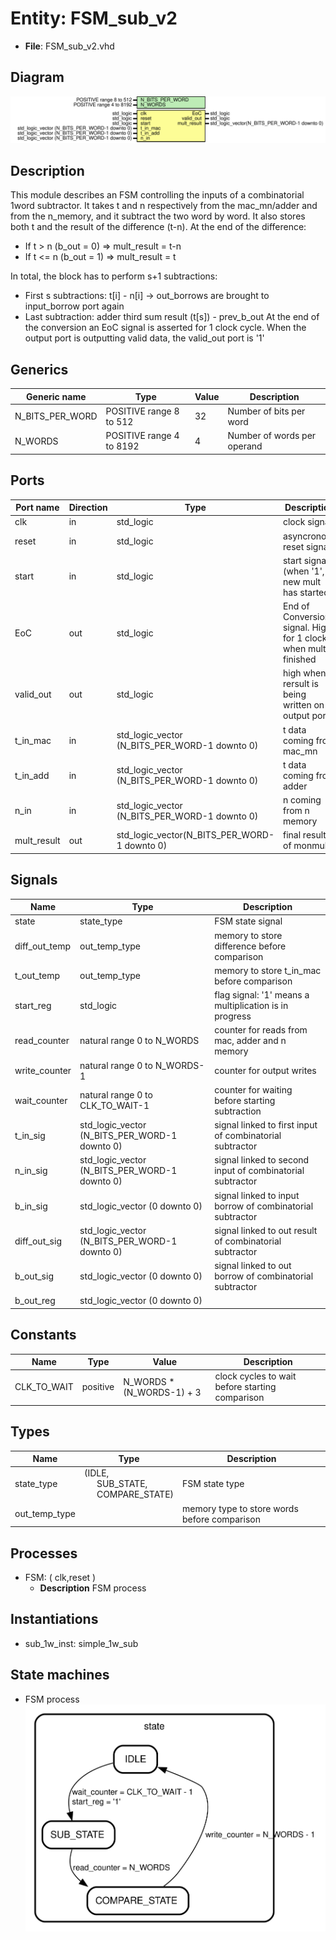 # Entity: FSM_sub_v2 

- **File**: FSM_sub_v2.vhd
## Diagram

![Diagram](FSM_sub_v2.svg "Diagram")
## Description

 This module describes an FSM controlling the inputs of a combinatorial 1word subtractor. 
 It takes t and n respectively from the mac_mn/adder and from the n_memory, and it subtract the two word by word.
 It also stores both t and the result of the difference (t-n). At the end of the difference:
 * If t > n  (b_out = 0) => mult_result = t-n
 * If t <= n (b_out = 1) => mult_result = t

 In total, the block has to perform s+1 subtractions:
 * First s subtractions: t[i] - n[i] -> out_borrows are brought to input_borrow port again
 * Last subtraction: adder third sum result (t[s]) - prev_b_out
 At the end of the conversion an EoC signal is asserted for 1 clock cycle. When the output port is outputting valid data, the valid_out port is '1'
## Generics

| Generic name    | Type                     | Value | Description                 |
| --------------- | ------------------------ | ----- | --------------------------- |
| N_BITS_PER_WORD | POSITIVE range 8 to 512  | 32    | Number of bits per word     |
| N_WORDS         | POSITIVE range 4 to 8192 | 4     | Number of words per operand |
## Ports

| Port name   | Direction | Type                                          | Description                                                   |
| ----------- | --------- | --------------------------------------------- | ------------------------------------------------------------- |
| clk         | in        | std_logic                                     | clock signal                                                  |
| reset       | in        | std_logic                                     | asyncronous reset signal                                      |
| start       | in        | std_logic                                     | start signal (when '1', a new mult has started)               |
| EoC         | out       | std_logic                                     | End of Conversion signal. High for 1 clock when mult finished |
| valid_out   | out       | std_logic                                     | high when rersult is being written on output port             |
| t_in_mac    | in        | std_logic_vector (N_BITS_PER_WORD-1 downto 0) | t data coming from mac_mn                                     |
| t_in_add    | in        | std_logic_vector (N_BITS_PER_WORD-1 downto 0) | t data coming from adder                                      |
| n_in        | in        | std_logic_vector (N_BITS_PER_WORD-1 downto 0) | n coming from n memory                                        |
| mult_result | out       | std_logic_vector(N_BITS_PER_WORD-1 downto 0)  | final result of monmult                                       |
## Signals

| Name          | Type                                          | Description                                               |
| ------------- | --------------------------------------------- | --------------------------------------------------------- |
| state         | state_type                                    | FSM state signal                                          |
| diff_out_temp | out_temp_type                                 | memory to store difference before comparison              |
| t_out_temp    | out_temp_type                                 | memory to store t_in_mac before comparison                |
| start_reg     | std_logic                                     | flag signal: '1' means a multiplication is in progress    |
| read_counter  | natural range 0 to N_WORDS                    | counter for reads from mac, adder and n memory            |
| write_counter | natural range 0 to N_WORDS-1                  | counter for output writes                                 |
| wait_counter  | natural range 0 to CLK_TO_WAIT-1              | counter for waiting before starting subtraction           |
| t_in_sig      | std_logic_vector (N_BITS_PER_WORD-1 downto 0) | signal linked to first input of combinatorial subtractor  |
| n_in_sig      | std_logic_vector (N_BITS_PER_WORD-1 downto 0) | signal linked to second input of combinatorial subtractor |
| b_in_sig      | std_logic_vector (0 downto 0)                 | signal linked to input borrow of combinatorial subtractor |
| diff_out_sig  | std_logic_vector (N_BITS_PER_WORD-1 downto 0) | signal linked to out result of combinatorial subtractor   |
| b_out_sig     | std_logic_vector (0 downto 0)                 | signal linked to out borrow of combinatorial subtractor   |
| b_out_reg     | std_logic_vector (0 downto 0)                 |                                                           |
## Constants

| Name        | Type     | Value                     | Description                                     |
| ----------- | -------- | ------------------------- | ----------------------------------------------- |
| CLK_TO_WAIT | positive | N_WORDS * (N_WORDS-1) + 3 | clock cycles to wait before starting comparison |
## Types

| Name          | Type                                                                                                     | Description                                  |
| ------------- | -------------------------------------------------------------------------------------------------------- | -------------------------------------------- |
| state_type    | (IDLE,<br><span style="padding-left:20px"> SUB_STATE,<br><span style="padding-left:20px"> COMPARE_STATE) | FSM state type                               |
| out_temp_type |                                                                                                          | memory type to store words before comparison |
## Processes
- FSM: ( clk,reset )
  - **Description**
  FSM process 
## Instantiations

- sub_1w_inst: simple_1w_sub
## State machines

- FSM process
![Diagram_state_machine_0]( stm_FSM_sub_v2_00.svg "Diagram")